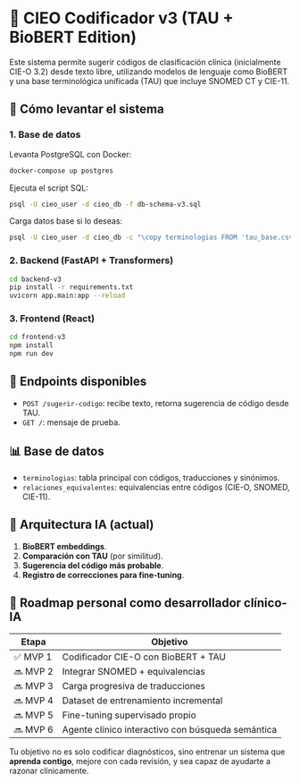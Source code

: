 
# 🧪 CIEO Codificador v3 (TAU + BioBERT Edition)

Este sistema permite sugerir códigos de clasificación clínica (inicialmente CIE-O 3.2) desde texto libre, utilizando modelos de lenguaje como BioBERT y una base terminológica unificada (TAU) que incluye SNOMED CT y CIE-11.

## 🚀 Cómo levantar el sistema

### 1. Base de datos
Levanta PostgreSQL con Docker:
```bash
docker-compose up postgres
```
Ejecuta el script SQL:
```bash
psql -U cieo_user -d cieo_db -f db-schema-v3.sql
```
Carga datos base si lo deseas:
```bash
psql -U cieo_user -d cieo_db -c "\copy terminologias FROM 'tau_base.csv' CSV HEADER;"
```

### 2. Backend (FastAPI + Transformers)
```bash
cd backend-v3
pip install -r requirements.txt
uvicorn app.main:app --reload
```

### 3. Frontend (React)
```bash
cd frontend-v3
npm install
npm run dev
```

## 📍 Endpoints disponibles

- `POST /sugerir-codigo`: recibe texto, retorna sugerencia de código desde TAU.
- `GET /`: mensaje de prueba.

## 📊 Base de datos

- `terminologias`: tabla principal con códigos, traducciones y sinónimos.
- `relaciones_equivalentes`: equivalencias entre códigos (CIE-O, SNOMED, CIE-11).

## 🧠 Arquitectura IA (actual)
1. **BioBERT embeddings**.
2. **Comparación con TAU** (por similitud).
3. **Sugerencia del código más probable**.
4. **Registro de correcciones para fine-tuning**.

## 📌 Roadmap personal como desarrollador clínico-IA

| Etapa | Objetivo |
|-------|----------|
| ✅ MVP 1 | Codificador CIE-O con BioBERT + TAU |
| 🔜 MVP 2 | Integrar SNOMED + equivalencias |
| 🔜 MVP 3 | Carga progresiva de traducciones |
| 🔜 MVP 4 | Dataset de entrenamiento incremental |
| 🔜 MVP 5 | Fine-tuning supervisado propio |
| 🔜 MVP 6 | Agente clínico interactivo con búsqueda semántica |

Tu objetivo no es solo codificar diagnósticos, sino entrenar un sistema que **aprenda contigo**, mejore con cada revisión, y sea capaz de ayudarte a razonar clínicamente.

